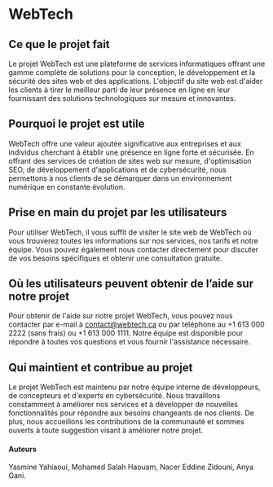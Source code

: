 # WebTech
## Ce que le projet fait
Le projet WebTech est une plateforme de services informatiques offrant une gamme complète de solutions pour la conception, le développement et la sécurité des sites web et des applications. L'objectif du site web est d'aider les clients à tirer le meilleur parti de leur présence en ligne en leur fournissant des solutions technologiques sur mesure et innovantes.

## Pourquoi le projet est utile
WebTech offre une valeur ajoutée significative aux entreprises et aux individus cherchant à établir une présence en ligne forte et sécurisée. En offrant des services de création de sites web sur mesure, d'optimisation SEO, de développement d'applications et de cybersécurité, nous permettons à nos clients de se démarquer dans un environnement numérique en constante évolution.

## Prise en main du projet par les utilisateurs
Pour utiliser WebTech, il vous suffit de visiter le site web de WebTech où vous trouverez toutes les informations sur nos services, nos tarifs et notre équipe. Vous pouvez également nous contacter directement pour discuter de vos besoins spécifiques et obtenir une consultation gratuite.

## Où les utilisateurs peuvent obtenir de l’aide sur notre projet
Pour obtenir de l'aide sur notre projet WebTech, vous pouvez nous contacter par e-mail à contact@webtech.ca ou par téléphone au +1 613 000 2222 (sans frais) ou +1 613 000 1111. Notre équipe est disponible pour répondre à toutes vos questions et vous fournir l'assistance nécessaire.

## Qui maintient et contribue au projet
Le projet WebTech est maintenu par notre équipe interne de développeurs, de concepteurs et d'experts en cybersécurité. Nous travaillons constamment à améliorer nos services et à développer de nouvelles fonctionnalités pour répondre aux besoins changeants de nos clients. De plus, nous accueillons les contributions de la communauté et sommes ouverts à toute suggestion visant à améliorer notre projet.

#### Auteurs
Yasmine Yahiaoui, Mohamed Salah Haouam, Nacer Eddine Zidouni, Anya Gani.
